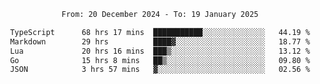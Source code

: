 <div align="center">
<p style="text-align: center;">
<!--START_SECTION:waka-->

```txt
From: 20 December 2024 - To: 19 January 2025

TypeScript      68 hrs 17 mins  ███████████░░░░░░░░░░░░░░   44.19 %
Markdown        29 hrs          ████▓░░░░░░░░░░░░░░░░░░░░   18.77 %
Lua             20 hrs 16 mins  ███▒░░░░░░░░░░░░░░░░░░░░░   13.12 %
Go              15 hrs 8 mins   ██▒░░░░░░░░░░░░░░░░░░░░░░   09.80 %
JSON            3 hrs 57 mins   ▓░░░░░░░░░░░░░░░░░░░░░░░░   02.56 %
```

<!--END_SECTION:waka-->
</p>
</div>

